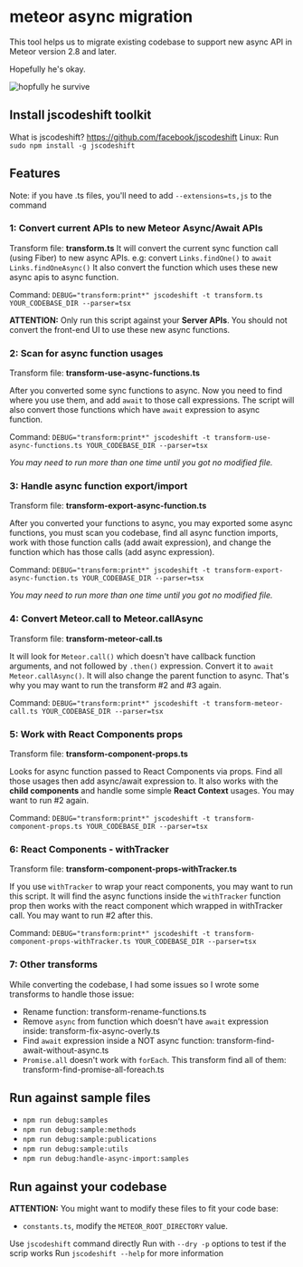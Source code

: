 # meteor async migration

This tool helps us to migrate existing codebase to support new async API in Meteor version 2.8 and later.

Hopefully he's okay.

![hopfully he survive](https://i.kym-cdn.com/photos/images/newsfeed/001/877/997/621.png)

## Install jscodeshift toolkit

What is jscodeshift? https://github.com/facebook/jscodeshift
Linux: Run `sudo npm install -g jscodeshift`

## Features

Note: if you have .ts files, you'll need to add `--extensions=ts,js` to the command

### 1: Convert current APIs to new Meteor Async/Await APIs

Transform file: **transform.ts**
It will convert the current sync function call (using Fiber) to new async APIs. e.g: convert `Links.findOne()` to `await Links.findOneAsync()`
It also convert the function which uses these new async apis to async function.

Command: `DEBUG="transform:print*" jscodeshift -t transform.ts YOUR_CODEBASE_DIR --parser=tsx`

**ATTENTION:** Only run this script against your **Server APIs**. You should not convert the front-end UI to use these new async functions.

### 2: Scan for async function usages

Transform file: **transform-use-async-functions.ts**

After you converted some sync functions to async. Now you need to find where you use them, and add `await` to those call expressions.
The script will also convert those functions which have `await` expression to async function.

Command: `DEBUG="transform:print*" jscodeshift -t transform-use-async-functions.ts YOUR_CODEBASE_DIR --parser=tsx`

_You may need to run more than one time until you got no modified file._

### 3: Handle async function export/import

Transform file: **transform-export-async-function.ts**

After you converted your functions to async, you may exported some async functions, you must scan you codebase, find all async function imports, work with those function calls (add await expression), and change the function which has those calls (add async expression).

Command: `DEBUG="transform:print*" jscodeshift -t transform-export-async-function.ts YOUR_CODEBASE_DIR --parser=tsx`

_You may need to run more than one time until you got no modified file._

### 4: Convert Meteor.call to Meteor.callAsync

Transform file: **transform-meteor-call.ts**

It will look for `Meteor.call()` which doesn't have callback function arguments, and not followed by `.then()` expression. Convert it to `await Meteor.callAsync()`. It will also change the parent function to async. That's why you may want to run the transform #2 and #3 again.

Command: `DEBUG="transform:print*" jscodeshift -t transform-meteor-call.ts YOUR_CODEBASE_DIR --parser=tsx`

### 5: Work with React Components props

Transform file: **transform-component-props.ts**

Looks for async function passed to React Components via props. Find all those usages then add async/await expression to.
It also works with the **child components** and handle some simple **React Context** usages. You may want to run #2 again.

Command: `DEBUG="transform:print*" jscodeshift -t transform-component-props.ts YOUR_CODEBASE_DIR --parser=tsx`

### 6: React Components - withTracker

Transform file: **transform-component-props-withTracker.ts**

If you use `withTracker` to wrap your react components, you may want to run this script. It will find the async functions inside the `withTracker` function prop then works with the react component which wrapped in withTracker call. You may want to run #2 after this.

Command: `DEBUG="transform:print*" jscodeshift -t transform-component-props-withTracker.ts YOUR_CODEBASE_DIR --parser=tsx`

### 7: Other transforms

While converting the codebase, I had some issues so I wrote some transforms to handle those issue:

- Rename function: transform-rename-functions.ts
- Remove `async` from function which doesn't have `await` expression inside: transform-fix-async-overly.ts
- Find `await` expression inside a NOT async function: transform-find-await-without-async.ts
- `Promise.all` doesn't work with `forEach`. This transform find all of them: transform-find-promise-all-foreach.ts

## Run against sample files

- `npm run debug:samples`
- `npm run debug:sample:methods`
- `npm run debug:sample:publications`
- `npm run debug:sample:utils`
- `npm run debug:handle-async-import:samples`

## Run against your codebase

**ATTENTION:** You might want to modify these files to fit your code base:

- `constants.ts`, modify the `METEOR_ROOT_DIRECTORY` value.

Use `jscodeshift` command directly
Run with `--dry -p` options to test if the scrip works
Run `jscodeshift --help` for more information

